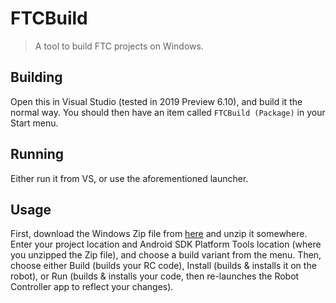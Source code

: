 # FTCBuild
> A tool to build FTC projects on Windows.
## Building
Open this in Visual Studio (tested in 2019 Preview 6.10), and build it the normal way. You should then have an item called `FTCBuild (Package)` in your Start menu.

## Running
Either run it from VS, or use the aforementioned launcher.

## Usage
First, download the Windows Zip file from [here](https://developer.android.com/studio/releases/platform-tools) and unzip it somewhere. \
Enter your project location and Android SDK Platform Tools location (where you unzipped the Zip file), and choose a build variant from the menu. Then, choose either Build (builds your RC code), Install (builds & installs it on the robot), or Run (builds & installs your code, then re-launches the Robot Controller app to reflect your changes).